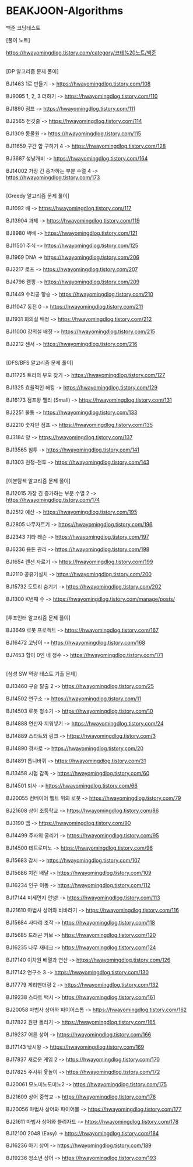 # BEAKJOON-Algorithms
백준 코딩테스트


[풀이 노트]

https://hwayomingdlog.tistory.com/category/코테%20노트/백준

</br>
[DP 알고리즘 문제 풀이]

BJ1463 1로 만들기 -> https://hwayomingdlog.tistory.com/108

BJ9095 1, 2, 3 더하기 -> https://hwayomingdlog.tistory.com/110

BJ1890 점프 -> https://hwayomingdlog.tistory.com/111

BJ2565 전깃줄 -> https://hwayomingdlog.tistory.com/114

BJ1309 동물원 -> https://hwayomingdlog.tistory.com/115

BJ11659 구간 합 구하기 4 -> https://hwayomingdlog.tistory.com/128

BJ3687 성냥개비 -> https://hwayomingdlog.tistory.com/164

BJ14002 가장 긴 증가하는 부분 수열 4 -> https://hwayomingdlog.tistory.com/173

</br>
[Greedy 알고리즘 문제 풀이]

BJ1092 배 -> https://hwayomingdlog.tistory.com/117

BJ13904 과제 -> https://hwayomingdlog.tistory.com/119

BJ8980 택배 -> https://hwayomingdlog.tistory.com/121

BJ11501 주식 -> https://hwayomingdlog.tistory.com/125

BJ1969 DNA -> https://hwayomingdlog.tistory.com/206

BJ2217 로프 -> https://hwayomingdlog.tistory.com/207

BJ4796 캠핑 -> https://hwayomingdlog.tistory.com/209

BJ1449 수리공 항승 -> https://hwayomingdlog.tistory.com/210

BJ11047 동전 0 -> https://hwayomingdlog.tistory.com/211

BJ1931 회의실 배정 -> https://hwayomingdlog.tistory.com/212

BJ11000 강의실 배정 -> https://hwayomingdlog.tistory.com/215

BJ2212 센서 -> https://hwayomingdlog.tistory.com/216

</br>
[DFS/BFS 알고리즘 문제 풀이]

BJ11725 트리의 부모 찾기 -> https://hwayomingdlog.tistory.com/127

BJ1325 효율적인 해킹 -> https://hwayomingdlog.tistory.com/129

BJ16173 점프왕 쪨리 (Small) -> https://hwayomingdlog.tistory.com/131

BJ2251 물통 -> https://hwayomingdlog.tistory.com/133

BJ2210 숫자판 점프 -> https://hwayomingdlog.tistory.com/135

BJ3184 양 -> https://hwayomingdlog.tistory.com/137

BJ13565 침투 -> https://hwayomingdlog.tistory.com/141

BJ1303 전쟁-전투 -> https://hwayomingdlog.tistory.com/143

</br>
[이분탐색 알고리즘 문제 풀이]

BJ12015 가장 긴 증가하는 부분 수열 2 -> https://hwayomingdlog.tistory.com/174

BJ2512 예산 -> https://hwayomingdlog.tistory.com/195

BJ2805 나무자르기 -> https://hwayomingdlog.tistory.com/196

BJ2343 기타 레슨 -> https://hwayomingdlog.tistory.com/197

BJ6236 용돈 관리 -> https://hwayomingdlog.tistory.com/198

BJ1654 랜선 자르기 -> https://hwayomingdlog.tistory.com/199

BJ2110 공유기설치 -> https://hwayomingdlog.tistory.com/200

BJ15732 도토리 숨기기 -> https://hwayomingdlog.tistory.com/202

BJ1300 K번째 수 -> https://hwayomingdlog.tistory.com/manage/posts/

</br>
[투포인터 알고리즘 문제 풀이]

BJ3649 로봇 프로젝트 -> https://hwayomingdlog.tistory.com/167

BJ16472 고냥이 -> https://hwayomingdlog.tistory.com/168

BJ7453 합이 0인 네 정수 -> https://hwayomingdlog.tistory.com/171

</br>
[삼성 SW 역량 테스트 기출 문제]

BJ13460 구슬 탈출 2 -> https://hwayomingdlog.tistory.com/25

BJ14502 연구소 -> https://hwayomingdlog.tistory.com/11

BJ14503 로봇 청소기 -> https://hwayomingdlog.tistory.com/10

BJ14888 연산자 끼워넣기 -> https://hwayomingdlog.tistory.com/24

BJ14889 스타트와 링크 -> https://hwayomingdlog.tistory.com/3

BJ14890 경사로 -> https://hwayomingdlog.tistory.com/20

BJ14891 톱니바퀴 -> https://hwayomingdlog.tistory.com/31

BJ13458 시험 감독 -> https://hwayomingdlog.tistory.com/60

BJ14501 퇴사 -> https://hwayomingdlog.tistory.com/66

BJ20055 컨베이어 벨트 위의 로봇 -> https://hwayomingdlog.tistory.com/79

BJ21608 상어 초등학교 -> https://hwayomingdlog.tistory.com/86

BJ3190 뱀 -> https://hwayomingdlog.tistory.com/90

BJ14499 주사위 굴리기 -> https://hwayomingdlog.tistory.com/95

BJ14500 테트로미노 -> https://hwayomingdlog.tistory.com/96

BJ15683 감시 -> https://hwayomingdlog.tistory.com/107

BJ15686 치킨 배달 -> https://hwayomingdlog.tistory.com/109

BJ16234 인구 이동 -> https://hwayomingdlog.tistory.com/112

BJ17144 미세먼지 안녕! -> https://hwayomingdlog.tistory.com/113

BJ21610 마법사 상어와 비바라기 -> https://hwayomingdlog.tistory.com/116

BJ15684 사다리 조작 -> https://hwayomingdlog.tistory.com/118

BJ15685 드래곤 커브 -> https://hwayomingdlog.tistory.com/120

BJ16235 나무 재테크 -> https://hwayomingdlog.tistory.com/124

BJ17140 이차원 배열과 연산 -> https://hwayomingdlog.tistory.com/126

BJ17142 연구소 3 -> https://hwayomingdlog.tistory.com/130

BJ17779 게리맨더링 2 -> https://hwayomingdlog.tistory.com/132

BJ19238 스타트 택시 -> https://hwayomingdlog.tistory.com/161

BJ20058 마법사 상어와 파이어스톰 -> https://hwayomingdlog.tistory.com/162

BJ17822 원판 돌리기 -> https://hwayomingdlog.tistory.com/165

BJ19237 어른 상어 -> https://hwayomingdlog.tistory.com/166

BJ17143 낚시왕 -> https://hwayomingdlog.tistory.com/169

BJ17837 새로운 게임 2 -> https://hwayomingdlog.tistory.com/170

BJ17825 주사위 윷놀이 -> https://hwayomingdlog.tistory.com/172

BJ20061 모노미노도미노2 -> https://hwayomingdlog.tistory.com/175

BJ21609 상어 중학교 -> https://hwayomingdlog.tistory.com/176

BJ20056 마법사 상어와 파이어볼 -> https://hwayomingdlog.tistory.com/177

BJ21611 마법사 상어와 블리자드 -> https://hwayomingdlog.tistory.com/178

BJ12100 2048 (Easy) -> https://hwayomingdlog.tistory.com/184

BJ16236 아기 상어 -> https://hwayomingdlog.tistory.com/189

BJ19236 청소년 상어 -> https://hwayomingdlog.tistory.com/193
